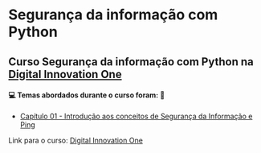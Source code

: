 # Segurança da informação com Python
## Curso Segurança da informação com Python na [Digital Innovation One](https://digitalinnovation.one/)
#### :computer: Temas abordados durante o curso foram: :rocket:
- [Capítulo 01 - Introdução aos conceitos de Segurança da Informação e Ping](https://github.com/romulovieira777/Seguranca_da_informacao_com_Python/tree/main/Cap%C3%ADtulo%2001%20-%20Introdu%C3%A7%C3%A3o%20aos%20conceitos%20de%20Seguran%C3%A7a%20da%20Informa%C3%A7%C3%A3o%20e%20Ping)

Link para o curso: [Digital Innovation One](https://digitalinnovation.one/)
